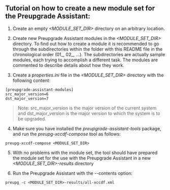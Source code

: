 **Tutorial on how to create a new module set for the Preupgrade Assistant:**
---

1. Create an empty _<MODULE_SET_DIR>_ directory on an arbitrary location.

2. Create new Preupgrade Assistant modules in the _<MODULE_SET_DIR>_ directory. To find out how to create a module it is recommended to go through the subdirectories within the folder with this README file in the chronological order (01_, 02_, ...). The subdirectories are actually sample modules, each trying to accomplish a different task. The modules are commented to describe details about how they work.

3. Create a _properties.ini_ file in the _<MODULE_SET_DIR>_ directory with the following content:
```
[preupgrade-assistant-modules]
src_major_version=6
dst_major_version=7
```  
>  Note: src_major_version is the major version of the current system and dst_major_version is the major version to which the system is to be upgraded.

4. Make sure you have installed the _preupgrade-assistant-tools_ package, and run the _preupg-xccdf-compose_ tool as follows:

`preupg-xccdf-compose <MODULE_SET_DIR>`

5. With no problems with the module set, the tool should have prepared the module set for the use with the Preupgrade Assistant in a new _<MODULE_SET_DIR>-results_ directory

6. Run the Preupgrade Assistant with the --contents option:

`preupg -c <MODULE_SET_DIR>-results/all-xccdf.xml`
